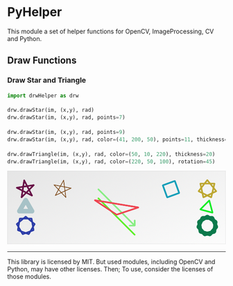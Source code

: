 # PyHelper
This module a set of helper functions for OpenCV, ImageProcessing, CV and Python.

## Draw Functions
### Draw Star and Triangle

~~~python
import drwHelper as drw

drw.drawStar(im, (x,y), rad)
drw.drawStar(im, (x,y), rad, points=7)

drw.drawStar(im, (x,y), rad, points=9)
drw.drawStar(im, (x,y), rad, color=(41, 200, 50), points=11, thickness=15)

drw.drawTriangle(im, (x,y), rad, color=(50, 10, 220), thickness=20)
drw.drawTriangle(im, (x,y), rad, color=(220, 50, 100), rotation=45)
~~~

![im](showcase/drawStar2.png)

___
This library is licensed by MIT. But used modules, including OpenCV and Python, may have other licenses. Then; To use, consider the licenses of those modules.